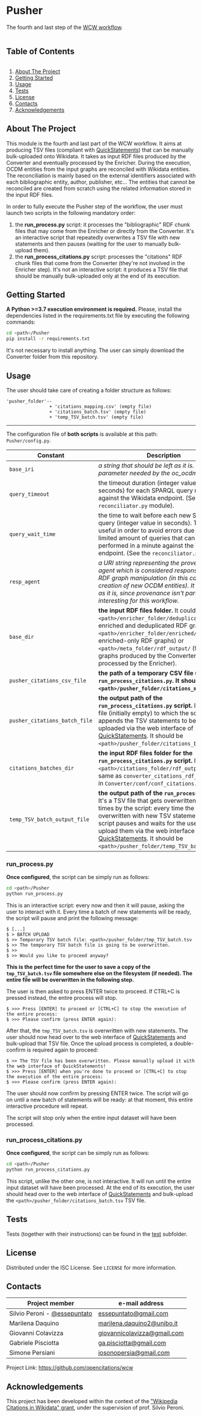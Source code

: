 # Pusher
The fourth and last step of the [WCW workflow](https://github.com/opencitations/wcw).

<summary><h2 style="display: inline-block">Table of Contents</h2></summary>
<ol>
    <li><a href="#about-the-project">About The Project</a></li>
    <li><a href="#getting-started">Getting Started</a></li>
    <li><a href="#usage">Usage</a></li>
    <li><a href="#tests">Tests</a></li>
    <li><a href="#license">License</a></li>
    <li><a href="#contacts">Contacts</a></li>
    <li><a href="#acknowledgements">Acknowledgements</a></li>
</ol>

## About The Project
This module is the fourth and last part of the WCW workflow. It aims at producing TSV files (compliant with [QuickStatements](https://quickstatements.toolforge.org/#/)) that can be manually bulk-uploaded onto Wikidata. It takes
as input RDF files produced by the Converter and eventually processed by the Enricher. During
the execution, OCDM entities from the input graphs are reconciled with Wikidata entities. The
reconciliation is mainly based on the external identifiers associated with each bibliographic
entity, author, publisher, etc... The entities that cannot be reconciled are created from scratch using the related information stored in the input RDF files.

In order to fully execute the Pusher step of the workflow, the user must launch two scripts in the
following mandatory order:
  1. the **run_process.py** script: it processes the "bibliographic" RDF chunk files that may come from the Enricher or directly from the Converter. It's an interactive script that repeatedly overwrites a TSV file with new statements and then pauses (waiting for the user to manually bulk-upload them).
  2. the **run_process_citations.py** script: processes the "citations" RDF chunk files that come from the Converter (they're not involved in the Enricher step). It's not an interactive script: it produces a TSV file that should be manually bulk-uploaded only at the end of its execution.

## Getting Started
**A Python >=3.7 execution environment is required.** Please, install the dependencies listed
in the requirements.txt file by executing the following commands:
```bash
cd <path>/Pusher
pip install -r requirements.txt
```

It's not necessary to install anything. The user can simply download the Converter folder from this 
repository.

## Usage
The user should take care of creating a folder structure as follows:
```
'pusher_folder'--
                + 'citations_mapping.csv' (empty file)
                + 'citations_batch.tsv' (empty file)
                + 'temp_TSV_batch.tsv' (empty file)
```

---

The configuration file of **both scripts** is available at this path: `Pusher/config.py`.

| Constant | Description |
|---|---|
| `base_iri` | _a string that should be left as it is. It's a parameter needed by the oc_ocdm package._ |
| `query_timeout` | the timeout duration (integer value in seconds) for each SPARQL query made against the Wikidata endpoint. (See the `reconciliator.py` module). |
| `query_wait_time` | the time to wait before each new SPARQL query (integer value in seconds). This is useful in order to avoid errors due to the limited amount of queries that can be performed in a minute against the Wikidata endpoint. (See the `reconciliator.py` module). |
| `resp_agent` | _a URI string representing the provenance agent which is considered responsible of the RDF graph manipulation (in this case of the creation of new OCDM entities). It can be left as it is, since provenance isn't particularly interesting for this workflow._ |
| `base_dir` | **the input RDF files folder.** It could be `<path>/enricher_folder/deduplicated/` (for enriched and deduplicated RDF graphs), `<path>/enricher_folder/enriched/` (for enriched-only RDF graphs) or `<path>/meta_folder/rdf_output/` (for RDF graphs produced by the Converter and not processed by the Enricher). |
| `pusher_citations_csv_file` | **the path of a temporary CSV file used by `run_process_citations.py`. It should be `<path>/pusher_folder/citations_mapping.csv`.** |
| `pusher_citations_batch_file` | **the output path of the `run_process_citations.py` script.** It's a TSV file (initially empty) to which the script appends the TSV statements to be bulk-uploaded via the web interface of [QuickStatements](https://quickstatements.toolforge.org/#/). It should be `<path>/pusher_folder/citations_batch.tsv`. |
| `citations_batches_dir` | **the input RDF files folder for the `run_process_citations.py` script.** It should be `<path>/citations_folder/rdf_output/` (the same as `converter_citations_rdf_output_dir` in `Converter/conf/conf_citations.py`). |
| `temp_TSV_batch_output_file` | **the output path of the `run_process.py` script.** It's a TSV file that gets overwritten several times by the script: every time the file is overwritten with new TSV statements, the script pauses and waits for the user to bulk-upload them via the web interface of [QuickStatements](https://quickstatements.toolforge.org/#/). It should be `<path>/pusher_folder/temp_TSV_batch.tsv`. |

### run_process.py
**Once configured**, the script can be simply run as follows:
```bash
cd <path>/Pusher
python run_process.py
```

This is an interactive script: every now and then it will pause, asking the user to interact with it. Every time a batch
of new statements will be ready, the script will pause and print the following message:
```
$ [...]
$ > BATCH UPLOAD
$ >> Temporary TSV batch file: <path>/pusher_folder/tmp_TSV_batch.tsv
$ >> The temporary TSV batch file is going to be overwritten.
$ >>
$ >> Would you like to proceed anyway?
```

**This is the perfect time for the user to save a copy of the `tmp_TSV_batch.tsv` file somewhere else on the filesystem (if needed).
The entire file will be overwritten in the following step.**

The user is then asked to press ENTER twice to proceed. If CTRL+C is pressed instead, the entire process will stop.
```
$ >>> Press [ENTER] to proceed or [CTRL+C] to stop the execution of the entire process:
$ >>> Please confirm (press ENTER again): 
```

After that, the `tmp_TSV_batch.tsv` is overwritten with new statements. The user should now head over to the web interface
of [QuickStatements](https://quickstatements.toolforge.org/#/) and bulk-upload that TSV file. Once the upload process is completed,
a double-confirm is required again to proceed:
```
$ >> The TSV file has been overwritten. Please manually upload it with the web interface of QuickStatements!
$ >>> Press [ENTER] when you're done to proceed or [CTRL+C] to stop the execution of the entire process:
$ >>> Please confirm (press ENTER again): 
```

The user should now confirm by pressing ENTER twice. The script will go on until a new batch of statements will be ready:
at that moment, this entire interactive procedure will repeat.

The script will stop only when the entire input dataset will have been processed.

### run_process_citations.py
**Once configured**, the script can be simply run as follows:
```bash
cd <path>/Pusher
python run_process_citations.py
```

This script, unlike the other one, is not interactive. It will run until the entire input dataset will have been processed.
At the end of its execution, the user should head over to the web interface of [QuickStatements](https://quickstatements.toolforge.org/#/)
and bulk-upload the `<path>/pusher_folder/citations_batch.tsv` TSV file.

## Tests
Tests (together with their instructions) can be found in the [test](test) subfolder.

## License
Distributed under the ISC License. See `LICENSE` for more information.

## Contacts
|Project member |e-mail address |
|---|---|
| Silvio Peroni - [@essepuntato](https://twitter.com/essepuntato) | essepuntato@gmail.com |
| Marilena Daquino | marilena.daquino2@unibo.it |
| Giovanni Colavizza | giovannicolavizza@gmail.com |
| Gabriele Pisciotta | ga.pisciotta@gmail.com |
| Simone Persiani | iosonopersia@gmail.com |

Project Link: https://github.com/opencitations/wcw

## Acknowledgements
This project has been developed within the context of the ["Wikipedia Citations in Wikidata" grant](https://meta.wikimedia.org/wiki/Wikicite/grant/Wikipedia_Citations_in_Wikidata), 
under the supervision of prof. Silvio Peroni.
